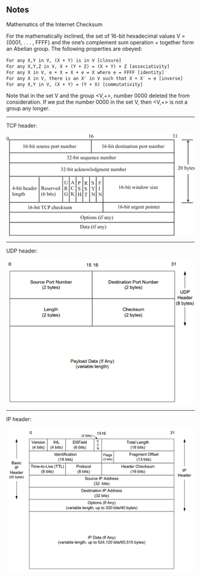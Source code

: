 Notes
--------------

Mathematics of the Internet Checksum

For the mathematically inclined, the set of 16-bit hexadecimal values V = {0001, . . . , FFFF} and the one’s complement sum operation + together form an Abelian group. The following properties are obeyed:

    For any X,Y in V, (X + Y) is in V [closure]
    For any X,Y,Z in V, X + (Y + Z) = (X + Y) + Z [associativity]
    For any X in V, e + X = X + e = X where e = FFFF [identity]
    For any X in V, there is an X′ in V such that X + X′ = e [inverse]
    For any X,Y in V, (X + Y) = (Y + X) [commutativity]

Note that in the set V and the group <V,+>, number 0000 deleted the from consideration. If we put the number 0000 in the set V, then <V,+> is not a group any longer. 
_____________

TCP header:

![Image alt](https://github.com/LieutenantRed/raw_sockets/blob/master/raw_client/png/tcp_header.png)

_____________

UDP header:

![Image alt](https://github.com/LieutenantRed/raw_sockets/blob/master/raw_client/png/udp_header.png)

_____________

IP header:


![Image alt](https://github.com/LieutenantRed/raw_sockets/blob/master/raw_client/png/ip_header.png)